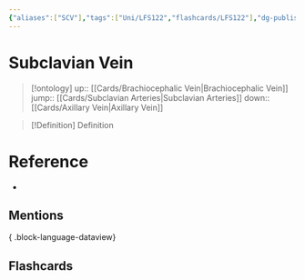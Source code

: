 ```yaml
---
{"aliases":["SCV"],"tags":["Uni/LFS122","flashcards/LFS122"],"dg-publish":true,"permalink":"/cards/subclavian-vein/","dgPassFrontmatter":true}
---
```


# Subclavian Vein

> [!ontology]
> up:: [[Cards/Brachiocephalic Vein\|Brachiocephalic Vein]]
> jump:: [[Cards/Subclavian Arteries\|Subclavian Arteries]]
> down:: [[Cards/Axillary Vein\|Axillary Vein]]

> [!Definition] Definition
> 

# Reference
- 

## Mentions

{ .block-language-dataview}

## Flashcards
